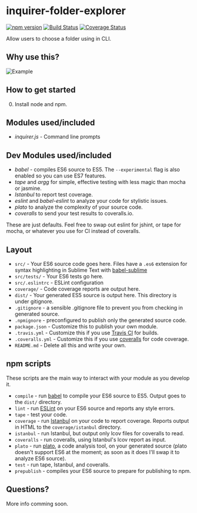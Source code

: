 # inquirer-folder-explorer
[![npm version](https://badge.fury.io/js/inquirer-folder-explorer.svg)](http://badge.fury.io/js/inquirer-folder-explorer)
[![Build Status](https://travis-ci.org/nicksrandall/nquirer-folder-explorer.svg?branch=master)](https://travis-ci.org/nicksrandall/nquirer-folder-explorer)
[![Coverage Status](https://coveralls.io/repos/nicksrandall/nquirer-folder-explorer/badge.svg?branch=master&service=github)](https://coveralls.io/github/nicksrandall/nquirer-folder-explorer?branch=master)

Allow users to choose a folder using in CLI.

## Why use this?
![Example](https://raw.githubusercontent.com/nicksrandall/nquirer-folder-explorer/master/demo/example.gif)

## How to get started

0. Install node and npm.


## Modules used/included
- *inquirer.js* - Command line prompts

## Dev Modules used/included

- *babel* - compiles ES6 source to ES5. The `--experimental` flag is also enabled so you can use ES7 features.
- *tape* and *argg* for simple, effective testing with less magic than mocha or jasmine.
- *Istanbul* to report test coverage.
- *eslint* and *babel-eslint* to analyze your code for stylistic issues.
- *plato* to analyze the complexity of your source code.
- *coveralls* to send your test results to coveralls.io.

These are just defaults. Feel free to swap out eslint for jshint, or tape for mocha, or whatever you use for CI instead of coveralls.

## Layout

- `src/` - Your ES6 source code goes here. Files have a `.es6` extension for syntax highlighting in Sublime Text with [babel-sublime](https://github.com/babel/babel-sublime)
- `src/tests/` - Your ES6 tests go here.
- `src/.eslintrc` - ESLint configuration
- `coverage/` - Code coverage reports are output here.
- `dist/` - Your generated ES5 source is output here. This directory is under gitignore.
- `.gitignore` - a sensible .gitignore file to prevent you from checking in generated source.
- `.npmignore` - preconfigured to publish only the generated source code.
- `package.json` - Customize this to publish your own module.
- `.travis.yml` - Customize this if you use [Travis CI](https://travis-ci.org/) for builds.
- `.coveralls.yml` - Customize this if you use [coveralls](https://coveralls.io/) for code coverage.
- `README.md` - Delete all this and write your own.

## npm scripts

These scripts are the main way to interact with your module as you develop it.

- `compile` - run [babel](https://babeljs.io/) to compile your ES6 source to ES5. Output goes to the `dist/` directory.
- `lint` - run [ESLint](http://eslint.org/) on your ES6 source and reports any style errors.
- `tape` - test your code.
- `coverage` - run [Istanbul](https://gotwarlost.github.io/istanbul/) on your code to report coverage. Reports output in HTML to the `coverage/istanbul` directory.
- `istanbul` - run Istanbul, but output only lcov files for coveralls to read.
- `coveralls` - run coveralls, using Istanbul's lcov report as input.
- `plato` - run [plato](https://github.com/es-analysis/plato), a code analysis tool, on your generated source (plato doesn't support ES6 at the moment; as soon as it does I'll swap it to analyze ES6 source).
- `test` - run tape, Istanbul, and coveralls.
- `prepublish` - compiles your ES6 source to prepare for publishing to npm.

## Questions?

More info comming soon.
